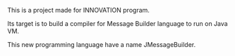 This is a project made for INNOVATION program.

Its target is to build a compiler for Message Builder language to run on Java VM.

This new programming language have a name JMessageBuilder.
